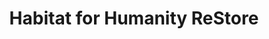 ---
title: "Habitat for Humanity ReStore"
url: /newport-news/habitat-for-humanity-restore/
shop: charity
---